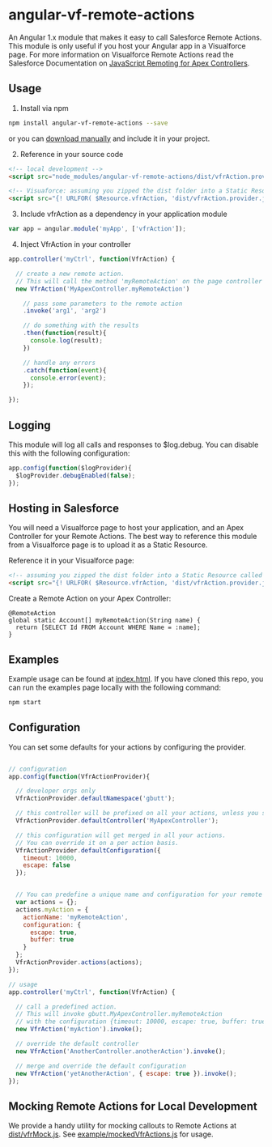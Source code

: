 # angular-vf-remote-actions
An Angular 1.x module that makes it easy to call Salesforce Remote Actions.
This module is only useful if you host your Angular app in a Visualforce page.
For more information on Visualforce Remote Actions read the Salesforce Documentation on [JavaScript Remoting for Apex Controllers](https://developer.salesforce.com/docs/atlas.en-us.pages.meta/pages/pages_js_remoting.htm).

## Usage
1. Install via npm
  ```bash
  npm install angular-vf-remote-actions --save
  ```
  or you can [download manually](https://github.com/gbutt/angular-vf-remote-actions/releases/latest) and include it in your project.

2. Reference in your source code
  ```html
  <!-- local development -->
  <script src="node_modules/angular-vf-remote-actions/dist/vfrAction.provider.js"></script>

  <!-- Visuaforce: assuming you zipped the dist folder into a Static Resource called 'vfrAction' -->
  <script src="{! URLFOR( $Resource.vfrAction, 'dist/vfrAction.provider.js' ) }"></script>
  ```

3. Include vfrAction as a dependency in your application module
  ```javascript
  var app = angular.module('myApp', ['vfrAction']);
  ```

4. Inject VfrAction in your controller
  ```javascript
  app.controller('myCtrl', function(VfrAction) {

    // create a new remote action.
    // This will call the method 'myRemoteAction' on the page controller 'MyApexController'
    new VfrAction('MyApexController.myRemoteAction')

      // pass some parameters to the remote action
      .invoke('arg1', 'arg2')

      // do something with the results
      .then(function(result){
        console.log(result);
      })

      // handle any errors
      .catch(function(event){
        console.error(event);
      });

  });
  ```


## Logging
This module will log all calls and responses to $log.debug. You can disable this with the following configuration:
```javascript
app.config(function($logProvider){
  $logProvider.debugEnabled(false);
});
```


## Hosting in Salesforce
You will need a Visualforce page to host your application, and an Apex Controller for your Remote Actions.
The best way to reference this module from a Visualforce page is to upload it as a Static Resource.

Reference it in your Visualforce page:
```html
<!-- assuming you zipped the dist folder into a Static Resource called 'vfrAction' -->
<script src="{! URLFOR( $Resource.vfrAction, 'dist/vfrAction.provider.js' ) }"></script>
```

Create a Remote Action on your Apex Controller:
```apex
@RemoteAction
global static Account[] myRemoteAction(String name) {
  return [SELECT Id FROM Account WHERE Name = :name];
}
```


## Examples
Example usage can be found at [index.html](index.html).
If you have cloned this repo, you can run the examples page locally with the following command:
```bash
npm start
```


## Configuration
You can set some defaults for your actions by configuring the provider.

```javascript

// configuration
app.config(function(VfrActionProvider){

  // developer orgs only
  VfrActionProvider.defaultNamespace('gbutt');

  // this controller will be prefixed on all your actions, unless you specify another controller
  VfrActionProvider.defaultController('MyApexController');

  // this configuration will get merged in all your actions.
  // You can override it on a per action basis.
  VfrActionProvider.defaultConfiguration({
    timeout: 10000,
    escape: false
  });


  // You can predefine a unique name and configuration for your remote actions.
  var actions = {};
  actions.myAction = {
    actionName: 'myRemoteAction',
    configuration: {
      escape: true,
      buffer: true
    }
  };
  VfrActionProvider.actions(actions);
});

// usage
app.controller('myCtrl', function(VfrAction) {

  // call a predefined action.
  // This will invoke gbutt.MyApexController.myRemoteAction
  // with the configuration {timeout: 10000, escape: true, buffer: true}
  new VfrAction('myAction').invoke();

  // override the default controller
  new VfrAction('AnotherController.anotherAction').invoke();

  // merge and override the default configuration
  new VfrAction('yetAnotherAction', { escape: true }).invoke();
});
```


## Mocking Remote Actions for Local Development
We provide a handy utility for mocking callouts to Remote Actions at [dist/vfrMock.js](dist/vfrMock.js).
See [example/mockedVfrActions.js](example/mockedVfrActions.js) for usage.